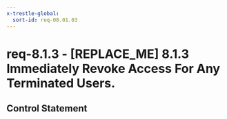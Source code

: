 ```yaml
---
x-trestle-global:
  sort-id: req-08.01.03
---
```


# req-8.1.3 - \[REPLACE_ME\] 8.1.3 Immediately Revoke Access For Any Terminated Users.

## Control Statement
